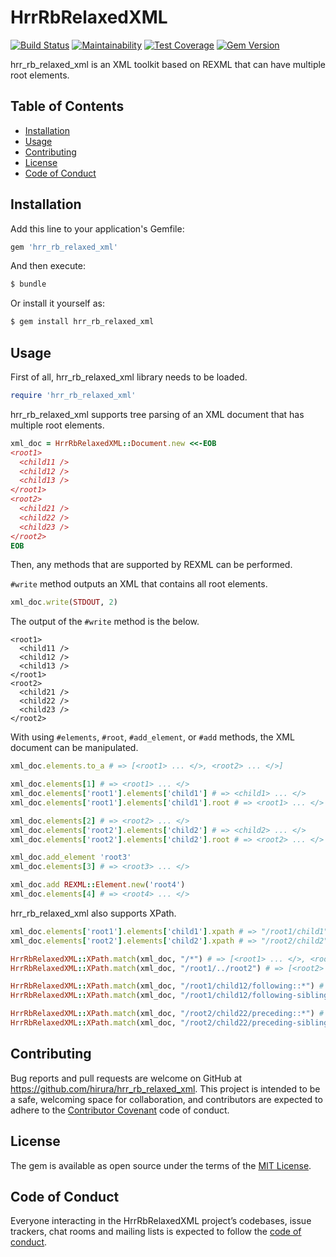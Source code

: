 # HrrRbRelaxedXML

[![Build Status](https://travis-ci.org/hirura/hrr_rb_relaxed_xml.svg?branch=master)](https://travis-ci.org/hirura/hrr_rb_relaxed_xml)
[![Maintainability](https://api.codeclimate.com/v1/badges/4575e959b53a447b5fa6/maintainability)](https://codeclimate.com/github/hirura/hrr_rb_relaxed_xml/maintainability)
[![Test Coverage](https://api.codeclimate.com/v1/badges/4575e959b53a447b5fa6/test_coverage)](https://codeclimate.com/github/hirura/hrr_rb_relaxed_xml/test_coverage)
[![Gem Version](https://badge.fury.io/rb/hrr_rb_relaxed_xml.svg)](https://badge.fury.io/rb/hrr_rb_relaxed_xml)

hrr_rb_relaxed_xml is an XML toolkit based on REXML that can have multiple root elements.


## Table of Contents

- [Installation](#installation)
- [Usage](#usage)
- [Contributing](#contributing)
- [License](#license)
- [Code of Conduct](#code-of-conduct)


## Installation

Add this line to your application's Gemfile:

```ruby
gem 'hrr_rb_relaxed_xml'
```

And then execute:

```sh
$ bundle
```

Or install it yourself as:

```sh
$ gem install hrr_rb_relaxed_xml
```


## Usage

First of all, hrr_rb_relaxed_xml library needs to be loaded.

```ruby
require 'hrr_rb_relaxed_xml'
```

hrr_rb_relaxed_xml supports tree parsing of an XML document that has multiple root elements.

```ruby
xml_doc = HrrRbRelaxedXML::Document.new <<-EOB
<root1>
  <child11 />
  <child12 />
  <child13 />
</root1>
<root2>
  <child21 />
  <child22 />
  <child23 />
</root2>
EOB
```

Then, any methods that are supported by REXML can be performed.

`#write` method outputs an XML that contains all root elements.

```ruby
xml_doc.write(STDOUT, 2)
```

The output of the `#write` method is the below.

```
<root1>
  <child11 />
  <child12 />
  <child13 />
</root1>
<root2>
  <child21 />
  <child22 />
  <child23 />
</root2>
```

With using `#elements`, `#root`, `#add_element`, or `#add` methods, the XML document can be manipulated.

```ruby
xml_doc.elements.to_a # => [<root1> ... </>, <root2> ... </>]

xml_doc.elements[1] # => <root1> ... </>
xml_doc.elements['root1'].elements['child1'] # => <child1> ... </>
xml_doc.elements['root1'].elements['child1'].root # => <root1> ... </>

xml_doc.elements[2] # => <root2> ... </>
xml_doc.elements['root2'].elements['child2'] # => <child2> ... </>
xml_doc.elements['root2'].elements['child2'].root # => <root2> ... </>

xml_doc.add_element 'root3'
xml_doc.elements[3] # => <root3> ... </>

xml_doc.add REXML::Element.new('root4')
xml_doc.elements[4] # => <root4> ... </>
```

hrr_rb_relaxed_xml also supports XPath.

```ruby
xml_doc.elements['root1'].elements['child1'].xpath # => "/root1/child1"
xml_doc.elements['root2'].elements['child2'].xpath # => "/root2/child2"

HrrRbRelaxedXML::XPath.match(xml_doc, "/*") # => [<root1> ... </>, <root2> ... </>]
HrrRbRelaxedXML::XPath.match(xml_doc, "/root1/../root2") # => [<root2> ... </>]

HrrRbRelaxedXML::XPath.match(xml_doc, "/root1/child12/following::*") # => [<child13/>, <root2> ... </>, <child21/>, <child22/>, <child23/>]
HrrRbRelaxedXML::XPath.match(xml_doc, "/root1/child12/following-sibling::*") # => [<child13/>]

HrrRbRelaxedXML::XPath.match(xml_doc, "/root2/child22/preceding::*") # => [<child21/>, <child13/>, <child12/>, <child11/>, <root1> ... </>]
HrrRbRelaxedXML::XPath.match(xml_doc, "/root2/child22/preceding-sibling::*") # => [<child21/>]
```


## Contributing

Bug reports and pull requests are welcome on GitHub at https://github.com/hirura/hrr_rb_relaxed_xml. This project is intended to be a safe, welcoming space for collaboration, and contributors are expected to adhere to the [Contributor Covenant](http://contributor-covenant.org) code of conduct.


## License

The gem is available as open source under the terms of the [MIT License](https://opensource.org/licenses/MIT).


## Code of Conduct

Everyone interacting in the HrrRbRelaxedXML project’s codebases, issue trackers, chat rooms and mailing lists is expected to follow the [code of conduct](https://github.com/hirura/hrr_rb_relaxed_xml/blob/master/CODE_OF_CONDUCT.md).
